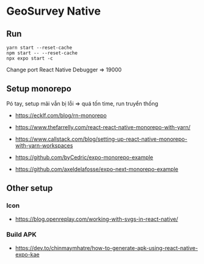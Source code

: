 # GeoSurvey Native

## Run

```shell
yarn start --reset-cache
npm start -- --reset-cache
npx expo start -c
```

Change port React Native Debugger => 19000

## Setup monorepo

Pó tay, setup mãi vẫn bị lỗi => quá tốn time, run truyển thống 

- https://ecklf.com/blog/rn-monorepo
- https://www.thefarrelly.com/react-react-native-monorepo-with-yarn/
- https://www.callstack.com/blog/setting-up-react-native-monorepo-with-yarn-workspaces

- https://github.com/byCedric/expo-monorepo-example
- https://github.com/axeldelafosse/expo-next-monorepo-example

## Other setup
### Icon
- https://blog.openreplay.com/working-with-svgs-in-react-native/

### Build APK
- https://dev.to/chinmaymhatre/how-to-generate-apk-using-react-native-expo-kae
